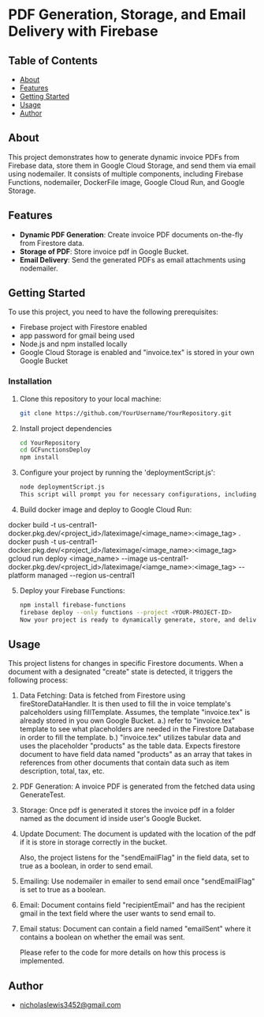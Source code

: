 # PDF Generation, Storage, and Email Delivery with Firebase


## Table of Contents

- [About](#about)
- [Features](#features)
- [Getting Started](#getting-started)
- [Usage](#usage)
- [Author](#author)

## About

This project demonstrates how to generate dynamic invoice PDFs from Firebase data, store them in Google Cloud Storage, and send them via email using nodemailer. It consists of multiple components, including Firebase Functions, nodemailer, DockerFile image, Google Cloud Run, and Google Storage.

## Features

- **Dynamic PDF Generation**: Create invoice PDF documents on-the-fly from Firestore data.
- **Storage of PDF**: Store invoice pdf in Google Bucket.
- **Email Delivery**: Send the generated PDFs as email attachments using nodemailer.

## Getting Started

To use this project, you need to have the following prerequisites:

- Firebase project with Firestore enabled
- app password for gmail being used
- Node.js and npm installed locally
- Google Cloud Storage is enabled and "invoice.tex" is stored in your own Google Bucket

### Installation

1. Clone this repository to your local machine:

   ```bash
   git clone https://github.com/YourUsername/YourRepository.git
2. Install project dependencies

   ```bash
   cd YourRepository
   cd GCFunctionsDeploy
   npm install
   
   
3. Configure your project by running the 'deploymentScript.js':

   ```bash
   node deploymentScript.js
   This script will prompt you for necessary configurations, including Firestore project ID, collection name, app password, email address, google bucket, google cloud run url.
4.  Build docker image and deploy to Google Cloud Run:

   docker build -t us-central1-docker.pkg.dev/<project_id>/lateximage/<image_name>:<image_tag> .
   docker push -t us-central1-docker.pkg.dev/<project_id>/lateximage/<image_name>:<image_tag>
   gcloud run deploy <image_name> --image us-central1-docker.pkg.dev/<project_id>/lateximage/<iamge_name>:<image_tag> --platform managed --region us-central1

5. Deploy your Firebase Functions:

   ```bash
   npm install firebase-functions
   firebase deploy --only functions --project <YOUR-PROJECT-ID>
   Now your project is ready to dynamically generate, store, and deliver invoice PDFs via email.
   
## Usage

  This project listens for changes in specific Firestore documents. When a document with a designated "create" state is detected, it triggers the following process:

1. Data Fetching: Data is fetched from Firestore using fireStoreDataHandler. It is then used to fill the in voice template's palceholders using fillTemplate. Assumes, the template "invoice.tex" is already stored in you own Google Bucket.
      a.) refer to "invoice.tex" template to see what placeholders are needed in the Firestore Database in order to fill the template.
      b.) "invoice.tex" utilizes tabular data and uses the placeholder "products" as the table data. Expects firestore document to have field data named "products" as an array that takes in references from other documents       that contain data such as item description, total, tax, etc.

3. PDF Generation: A invoice PDF is generated from the fetched data using GenerateTest.

4. Storage: Once pdf is generated it stores the invoice pdf in a folder named as the document id inside user's Google Bucket.

5. Update Document: The document is updated with the location of the pdf if it is store in storage correctly in the bucket.


   Also, the project listens for the "sendEmailFlag" in the field data, set to true as a boolean, in order to send email.

1. Emailing: Use nodemailer in emailer to send email once "sendEmailFlag" is set to true as a boolean.

2. Email: Document contains field "recipientEmail" and has the recipient gmail in the text field where the user wants to send email to.

3. Email status: Document can contain a field named "emailSent" where it contains a boolean on whether the email was sent.
   


   Please refer to the code for more details on how this process is implemented.


## Author

  - nicholaslewis3452@gmail.com
